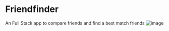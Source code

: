# Friendfinder
An Full Stack app to compare friends and find a best match friends
![image](https://user-images.githubusercontent.com/44630445/58061160-fd586f00-7b42-11e9-912a-3baebe95f64e.png)

